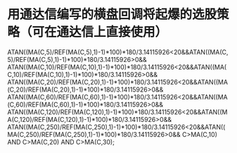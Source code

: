 # 用通达信编写的横盘回调将起爆的选股策略（可在通达信上直接使用）

ATAN((MA(C,5)/REF(MA(C,5),1)-1)*100)*180/3.14115926<20&&ATAN((MA(C,5)/REF(MA(C,5),1)-1)*100)*180/3.14115926>0&&
ATAN((MA(C,10)/REF(MA(C,10),1)-1)*100)*180/3.14115926<20&&ATAN((MA(C,10)/REF(MA(C,10),1)-1)*100)*180/3.14115926>0&&
ATAN((MA(C,20)/REF(MA(C,20),1)-1)*100)*180/3.14115926<20&&ATAN((MA(C,20)/REF(MA(C,20),1)-1)*100)*180/3.14115926>0&&
ATAN((MA(C,60)/REF(MA(C,60),1)-1)*100)*180/3.14115926<20&&ATAN((MA(C,60)/REF(MA(C,60),1)-1)*100)*180/3.14115926>0&&
ATAN((MA(C,120)/REF(MA(C,120),1)-1)*100)*180/3.14115926<20&&ATAN((MA(C,120)/REF(MA(C,120),1)-1)*100)*180/3.14115926>0&&
ATAN((MA(C,250)/REF(MA(C,250),1)-1)*100)*180/3.14115926<20&&ATAN((MA(C,250)/REF(MA(C,250),1)-1)*100)*180/3.14115926>0&&
C>MA(C,10) AND C>MA(C,20) AND C>MA(C,30);